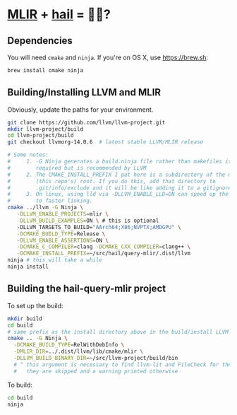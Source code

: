 # [MLIR](https://mlir.llvm.org) + [hail](https://hail.is) = 🚀🧬?

## Dependencies

You will need `cmake` and `ninja`. If you're on OS X, use https://brew.sh:

```sh
brew install cmake ninja
```

## Building/Installing LLVM and MLIR
Obviously, update the paths for your environment.

```sh
git clone https://github.com/llvm/llvm-project.git
mkdir llvm-project/build
cd llvm-project/build
git checkout llvmorg-14.0.6  # latest stable LLVM/MLIR release

# Some notes:
#     1. -G Ninja generates a build.ninja file rather than makefiles it's not
#        required but is recommended by LLVM
#     2. The CMAKE_INSTALL_PREFIX I put here is a subdirectory of the mlir-hail
#        (this repo's) root. If you do this, add that directory to
#        .git/info/exclude and it will be like adding it to a gitignore
#     3. On linux, using lld via -DLLVM_ENABLE_LLD=ON can speed up the build due
#        to faster linking.
cmake ../llvm -G Ninja \
   -DLLVM_ENABLE_PROJECTS=mlir \
   -DLLVM_BUILD_EXAMPLES=ON \ # this is optional
   -DLLVM_TARGETS_TO_BUILD="AArch64;X86;NVPTX;AMDGPU" \
   -DCMAKE_BUILD_TYPE=Release \
   -DLLVM_ENABLE_ASSERTIONS=ON \
   -DCMAKE_C_COMPILER=clang -DCMAKE_CXX_COMPILER=clang++ \
   -DCMAKE_INSTALL_PREFIX=~/src/hail/query-mlir/.dist/llvm
ninja # this will take a while
ninja install
```

## Building the hail-query-mlir project

To set up the build:

```sh
mkdir build
cd build
# same prefix as the install directory above in the build/install LLVM
cmake .. -G Ninja \
  -DCMAKE_BUILD_TYPE=RelWithDebInfo \
  -DMLIR_DIR=../.dist/llvm/lib/cmake/mlir \
  -DLLVM_BUILD_BINARY_DIR=~/src/llvm-project/build/bin
  # ^ this argument is necessary to find llvm-lit and FileCheck for the tests
  #   they are skipped and a warning printed otherwise
```

To build:
```sh
cd build
ninja
```
